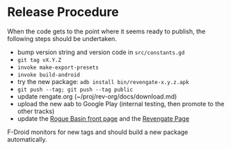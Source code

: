 Release Procedure
=================

When the code gets to the point where it seems ready to publish, the following steps should be undertaken.

* bump version string and version code in `src/constants.gd`
* `git tag vX.Y.Z`
* `invoke make-export-presets`
* `invoke build-android`
* try the new package: `adb install bin/revengate-x.y.z.apk`
* `git push --tag; git push --tag public`
* update rengate.org (~/proj/rev-org/docs/download.md)
* upload the new aab to Google Play (internal testing, then promote to the other tracks)
* update the [Rogue Basin front page](https://roguebasin.com/index.php/Main_Page) and the [Revengate Page](https://roguebasin.com/index.php/Revengate)

F-Droid monitors for new tags and should build a new package automatically.
